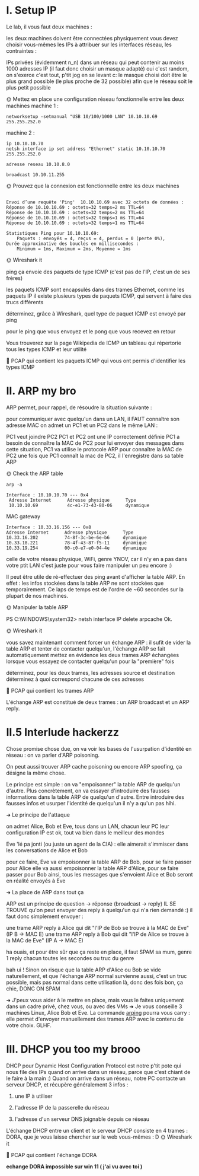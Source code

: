 # I. Setup IP
Le lab, il vous faut deux machines :

les deux machines doivent être connectées physiquement
vous devez choisir vous-mêmes les IPs à attribuer sur les interfaces réseau, les contraintes :

IPs privées (évidemment n_n)
dans un réseau qui peut contenir au moins 1000 adresses IP (il faut donc choisir un masque adapté)
oui c'est random, on s'exerce c'est tout, p'tit jog en se levant c:
le masque choisi doit être le plus grand possible (le plus proche de 32 possible) afin que le réseau soit le plus petit possible



🌞 Mettez en place une configuration réseau fonctionnelle entre les deux machines
 machine 1 : 
 ``` ip 10.10.10.69 
 networksetup -setmanual "USB 10/100/1000 LAN" 10.10.10.69 255.255.252.0 
 ```
 machine 2 : 
 ```
 ip 10.10.10.70
 netsh interface ip set address "Ethernet" static 10.10.10.70 255.255.252.0
 ```
 ```
adresse reseau 10.10.8.0
```
```
broadcast 10.10.11.255
```

🌞 Prouvez que la connexion est fonctionnelle entre les deux machines

```PS C:\WINDOWS\system32> ping 10.10.10.69

Envoi d’une requête 'Ping'  10.10.10.69 avec 32 octets de données :
Réponse de 10.10.10.69 : octets=32 temps=2 ms TTL=64
Réponse de 10.10.10.69 : octets=32 temps=2 ms TTL=64
Réponse de 10.10.10.69 : octets=32 temps=1 ms TTL=64
Réponse de 10.10.10.69 : octets=32 temps=1 ms TTL=64

Statistiques Ping pour 10.10.10.69:
    Paquets : envoyés = 4, reçus = 4, perdus = 0 (perte 0%),
Durée approximative des boucles en millisecondes :
    Minimum = 1ms, Maximum = 2ms, Moyenne = 1ms
```

🌞 Wireshark it


ping ça envoie des paquets de type ICMP (c'est pas de l'IP, c'est un de ses frères)

les paquets ICMP sont encapsulés dans des trames Ethernet, comme les paquets IP
il existe plusieurs types de paquets ICMP, qui servent à faire des trucs différents



déterminez, grâce à Wireshark, quel type de paquet ICMP est envoyé par ping

pour le ping que vous envoyez
et le pong que vous recevez en retour




Vous trouverez sur la page Wikipedia de ICMP un tableau qui répertorie tous les types ICMP et leur utilité

🦈 PCAP qui contient les paquets ICMP qui vous ont permis d'identifier les types ICMP

# II. ARP my bro
ARP permet, pour rappel, de résoudre la situation suivante :

pour communiquer avec quelqu'un dans un LAN, il FAUT connaître son adresse MAC
on admet un PC1 et un PC2 dans le même LAN :

PC1 veut joindre PC2
PC1 et PC2 ont une IP correctement définie
PC1 a besoin de connaître la MAC de PC2 pour lui envoyer des messages
dans cette situation, PC1 va utilise le protocole ARP pour connaître la MAC de PC2
une fois que PC1 connaît la mac de PC2, il l'enregistre dans sa table ARP




🌞 Check the ARP table

 ```
 arp -a

Interface : 10.10.10.70 --- 0x4
  Adresse Internet      Adresse physique      Type
  10.10.10.69           4c-e1-73-43-80-06     dynamique
  ```
  MAC gateway 
  ```
  Interface : 10.33.16.156 --- 0x8
  Adresse Internet      Adresse physique      Type
  10.33.16.202          74-8f-3c-be-6e-b6     dynamique
  10.33.18.221          78-4f-43-87-f5-11     dynamique
  10.33.19.254          00-c0-e7-e0-04-4e     dynamique
  ```

celle de votre réseau physique, WiFi, genre YNOV, car il n'y en a pas dans votre ptit LAN
c'est juste pour vous faire manipuler un peu encore :)




Il peut être utile de ré-effectuer des ping avant d'afficher la table ARP. En effet : les infos stockées dans la table ARP ne sont stockées que temporairement. Ce laps de temps est de l'ordre de ~60 secondes sur la plupart de nos machines.

🌞 Manipuler la table ARP

PS C:\WINDOWS\system32> netsh interface IP delete arpcache
Ok.

🌞 Wireshark it

vous savez maintenant comment forcer un échange ARP : il sufit de vider la table ARP et tenter de contacter quelqu'un, l'échange ARP se fait automatiquement
mettez en évidence les deux trames ARP échangées lorsque vous essayez de contacter quelqu'un pour la "première" fois

déterminez, pour les deux trames, les adresses source et destination
déterminez à quoi correspond chacune de ces adresses



🦈 PCAP qui contient les trames ARP

L'échange ARP est constitué de deux trames : un ARP broadcast et un ARP reply.


# II.5 Interlude hackerzz
Chose promise chose due, on va voir les bases de l'usurpation d'identité en réseau : on va parler d'ARP poisoning.

On peut aussi trouver ARP cache poisoning ou encore ARP spoofing, ça désigne la même chose.

Le principe est simple : on va "empoisonner" la table ARP de quelqu'un d'autre.
Plus concrètement, on va essayer d'introduire des fausses informations dans la table ARP de quelqu'un d'autre.
Entre introduire des fausses infos et usurper l'identité de quelqu'un il n'y a qu'un pas hihi.

➜ Le principe de l'attaque

on admet Alice, Bob et Eve, tous dans un LAN, chacun leur PC
leur configuration IP est ok, tout va bien dans le meilleur des mondes

Eve 'lé pa jonti (ou juste un agent de la CIA) : elle aimerait s'immiscer dans les conversations de Alice et Bob

pour ce faire, Eve va empoisonner la table ARP de Bob, pour se faire passer pour Alice
elle va aussi empoisonner la table ARP d'Alice, pour se faire passer pour Bob
ainsi, tous les messages que s'envoient Alice et Bob seront en réalité envoyés à Eve



➜ La place de ARP dans tout ça

ARP est un principe de question -> réponse (broadcast -> reply)
IL SE TROUVE qu'on peut envoyer des reply à quelqu'un qui n'a rien demandé :)
il faut donc simplement envoyer :

une trame ARP reply à Alice qui dit "l'IP de Bob se trouve à la MAC de Eve" (IP B -> MAC E)
une trame ARP reply à Bob qui dit "l'IP de Alice se trouve à la MAC de Eve" (IP A -> MAC E)


ha ouais, et pour être sûr que ça reste en place, il faut SPAM sa mum, genre 1 reply chacun toutes les secondes ou truc du genre

bah ui ! Sinon on risque que la table ARP d'Alice ou Bob se vide naturellement, et que l'échange ARP normal survienne
aussi, c'est un truc possible, mais pas normal dans cette utilisation là, donc des fois bon, ça chie, DONC ON SPAM

➜ J'peux vous aider à le mettre en place, mais vous le faites uniquement dans un cadre privé, chez vous, ou avec des VMs
➜ Je vous conseille 3 machines Linux, Alice Bob et Eve. La commande [arping](https://sandilands.info/sgordon/arp-spoofing-on-wired-lan) pourra vous carry : elle permet d'envoyer manuellement des trames ARP avec le contenu de votre choix.
GLHF.

# III. DHCP you too my brooo
DHCP pour Dynamic Host Configuration Protocol est notre p'tit pote qui nous file des IPs quand on arrive dans un réseau, parce que c'est chiant de le faire à la main :)
Quand on arrive dans un réseau, notre PC contacte un serveur DHCP, et récupère généralement 3 infos :


1. une IP à utiliser

2. l'adresse IP de la passerelle du réseau

3. l'adresse d'un serveur DNS joignable depuis ce réseau

L'échange DHCP  entre un client et le serveur DHCP consiste en 4 trames : DORA, que je vous laisse chercher sur le web vous-mêmes : D
🌞 Wireshark it

🦈 PCAP qui contient l'échange DORA


**echange DORA impossible sur win 11 ( j'ai vu avec toi )**